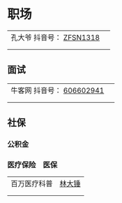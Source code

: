 # 职场

|                                                                                                                                |   |
| ------------------------------------------------------------------------------------------------------------------------------ | - |
| 孔大爷 抖音号： [ZFSN1318](https://www.douyin.com/user/MS4wLjABAAAASC82E9e\_7YmKUF7ANqGjmS-7n4IyzQXtUkcQN31SmcFwTaWyzoeIXsi7HOu4AiN0) |   |
|                                                                                                                                |   |
|                                                                                                                                |   |

## 面试

|                                                                                                           |   |
| --------------------------------------------------------------------------------------------------------- | - |
| 牛客网 抖音号： [606602941](https://www.douyin.com/user/MS4wLjABAAAAQkElu1uG4mU6kGNgxseQJ4Bdst-KnGpiCfXwGObwZRc) |   |
|                                                                                                           |   |
|                                                                                                           |   |

## 社保

### 公积金

### 医疗保险　医保

|                                                                |
| -------------------------------------------------------------- |
| 百万医疗科普　[林大锤](https://www.douyin.com/video/7027431355269139724) |
|                                                                |
|                                                                |

